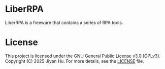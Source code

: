 # LiberRPA

LiberRPA is a freeware that contains a series of RPA tools.

# License

This project is licensed under the GNU General Public License v3.0 (GPLv3).
Copyright (C) 2025 Jiyan Hu.
For more details, see the [LICENSE](./LICENSE) file.

